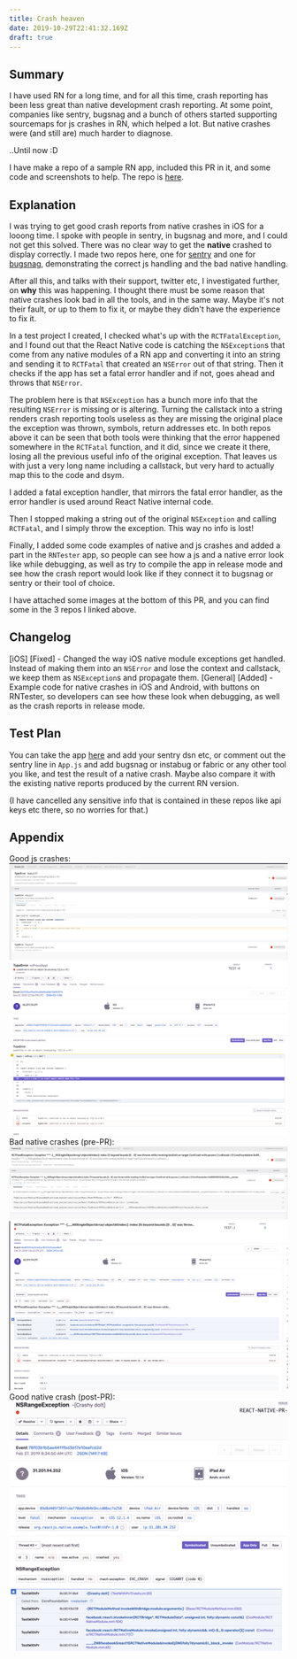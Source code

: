 ```yaml
---
title: Crash heaven
date: 2019-10-29T22:41:32.169Z
draft: true
---
```


## Summary
<!-- Explain the **motivation** for making this change. What existing problem does the pull request solve? -->
I have used RN for a long time, and for all this time, crash reporting has been less great than native development crash reporting. At some point, companies like sentry, bugsnag and a bunch of others started supporting sourcemaps for js crashes in RN, which helped a lot.
But native crashes were (and still are) much harder to diagnose.

..Until now :D

I have make a repo of a sample RN app, included this PR in it, and some code and screenshots to help.
The repo is [here](https://github.com/pvinis/react-native-project-with-crash-heaven-pr).

## Explanation

I was trying to get good crash reports from native crashes in iOS for a looong time. I spoke with people in sentry, in bugsnag and more, and I could not get this solved. There was no clear way to get the **native** crashed to display correctly.
I made two repos here, one for [sentry](https://github.com/pvinis/SentryBadStack) and one for [bugsnag](https://github.com/pvinis/BugsnagBadStack), demonstrating the correct js handling and the bad native handling.

After all this, and talks with their support, twitter etc, I investigated further, on **why** this was happening. I thought there must be some reason that native crashes look bad in all the tools, and in the same way. Maybe it's not their fault, or up to them to fix it, or maybe they didn't have the experience to fix it.

In a test project I created, I checked what's up with the `RCTFatalException`, and I found out that the React Native code is catching the `NSException`s that come from any native modules of a RN app and converting it into an string and sending it to `RCTFatal` that created an `NSError` out of that string. Then it checks if the app has set a fatal error handler and if not, goes ahead and throws that `NSError`.

The problem here is that `NSException` has a bunch more info that the resulting `NSError` is missing or is altering. Turning the callstack into a string renders crash reporting tools useless as they are missing the original place the exception was thrown, symbols, return addresses etc. In both repos above it can be seen that both tools were thinking that the error happened somewhere in the `RCTFatal` function, and it did, since we create it there, losing all the previous useful info of the original exception. That leaves us with just a very long name including a callstack, but very hard to actually map this to the code and dsym.

I added a fatal exception handler, that mirrors the fatal error handler, as the error handler is used around React Native internal code.

Then I stopped making a string out of the original `NSException` and calling `RCTFatal`, and I simply throw the exception. This way no info is lost!

Finally, I added some code examples of native and js crashes and added a part in the `RNTester` app, so people can see how a js and a native error look like while debugging, as well as try to compile the app in release mode and see how the crash report would look like if they connect it to bugsnag or sentry or their tool of choice.

I have attached some images at the bottom of this PR, and you can find some in the 3 repos I linked above.

## Changelog
<!-- Help reviewers and the release process by writing your own changelog entry. See http://facebook.github.io/react-native/docs/contributing#changelog for an example. -->

[iOS] [Fixed] - Changed the way iOS native module exceptions get handled. Instead of making them into an `NSError` and lose the context and callstack, we keep them as `NSException`s and propagate them.
[General] [Added] - Example code for native crashes in iOS and Android, with buttons on RNTester, so developers can see how these look when debugging, as well as the crash reports in release mode.

## Test Plan
<!-- Demonstrate the code is solid. Example: The exact commands you ran and their output, screenshots / videos if the pull request changes UI. -->

You can take the app [here](https://github.com/pvinis/react-native-project-with-crash-heaven-pr) and add your sentry dsn etc, or comment out the sentry line in `App.js` and add bugsnag or instabug or fabric or any other tool you like, and test the result of a native crash. Maybe also compare it with the existing native reports produced by the current RN version.

(I have cancelled any sensitive info that is contained in these repos like api keys etc there, so no worries for that.)

## Appendix
Good js crashes:
![good-js-bugsnag](https://raw.githubusercontent.com/pvinis/BugsnagBadStack/master/crash-js.png)
![good-js-sentry](https://raw.githubusercontent.com/pvinis/SentryBadStack/master/crash-js.png)
Bad native crashes (pre-PR):
![bad-na-bugsnag](https://raw.githubusercontent.com/pvinis/BugsnagBadStack/master/crash-native.png)
![bad-na-sentry](https://raw.githubusercontent.com/pvinis/SentryBadStack/master/crash-native.png)
Good native crash (post-PR):
![good-na-sentry](https://raw.githubusercontent.com/pvinis/react-native-project-with-crash-heaven-pr/master/ios-native.png)
